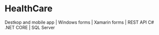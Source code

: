 # HealthCare
Destkop and mobile app | Windows forms | Xamarin forms | REST API C# .NET CORE | SQL Server
